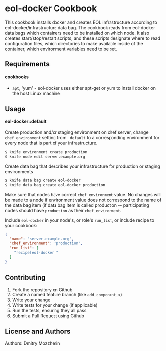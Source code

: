 eol-docker Cookbook
===================

This cookbook installs docker and creates EOL infrastructure according to
eol-docker/infrastructure data bag. The cookbook reads from eol-docker data
bags which containers need to be installed on which node. It also creates
start/stop/restart scripts, and these scripts designate where to read
configuration files, which directories to make available inside of the
container, which environment variables need to be set.

Requirements
------------

#### cookbooks
- `apt`, 'yum' - eol-docker uses either apt-get or yum to install docker on the
                 host Linux machine


Usage
-----
#### eol-docker::default

Create production and/or staging environment on chef server, change
`chef_environment` setting from  `_default` to a corresponding environment for
every node that is part of your infrastructure.

```bash
$ knife environment create production
$ knife node edit server.example.org
```

Create data bag that describes your infrastructure for production or staging
environments

```bash
$ knife data bag create eol-docker
$ knife data bag create eol-docker production
```
Make sure that nodes have correct `chef_environment` value. No changes will be
made to a node if environment value does not correspond to the name of the data
bag item (if data bag item is called production -- participating nodes should
have `production` as their `chef_environment`.

Include `eol-docker` in your node's, or role's `run_list`, or include recipe to
your cookbook:

```json
{
  "name": "server.example.org",
  "chef_environment": "production",
  "run_list": [
    "recipe[eol-docker]"
  ]
}
```


Contributing
------------

1. Fork the repository on Github
2. Create a named feature branch (like `add_component_x`)
3. Write your change
4. Write tests for your change (if applicable)
5. Run the tests, ensuring they all pass
6. Submit a Pull Request using Github

License and Authors
-------------------
Authors: Dmitry Mozzherin
